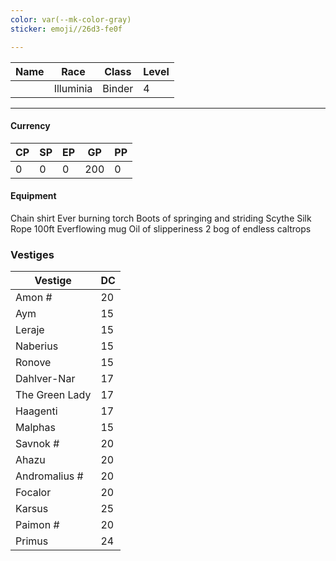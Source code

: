 ```yaml
---
color: var(--mk-color-gray)
sticker: emoji//26d3-fe0f

---
```

| Name | Race      | Class  | Level |
| ---- | --------- | ------ | ----- |
|      | Illuminia | Binder | 4     |
___
#### Currency
| CP  | SP  | EP  | GP  | PP  |
| --- | --- | --- | --- | --- |
| 0   | 0   | 0   | 200 | 0   |
#### Equipment
Chain shirt
Ever burning torch
Boots of springing and striding
Scythe
Silk Rope 100ft
Everflowing mug
Oil of slipperiness 2
bog of endless caltrops

### Vestiges
| Vestige        | DC  |
| -------------- | --- |
| Amon #         | 20  |
| Aym            | 15  |
| Leraje         | 15  |
| Naberius       | 15  |
| Ronove         | 15  |
| Dahlver-Nar    | 17  |
| The Green Lady | 17  |
| Haagenti       | 17  |
| Malphas        | 15  |
| Savnok #       | 20  |
| Ahazu          | 20  |
| Andromalius #  | 20  |
| Focalor        | 20  |
| Karsus         | 25  |
| Paimon #       | 20  |
| Primus         | 24  |